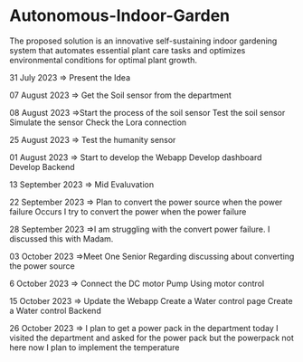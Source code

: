 # Autonomous-Indoor-Garden
The proposed solution is an innovative self-sustaining indoor  gardening system that automates essential plant care tasks and  optimizes environmental conditions for optimal plant growth.



31 July 2023 => Present the Idea

07 August 2023 => Get the Soil sensor from the department

08 August 2023 =>Start the process of the soil sensor
                  Test the soil sensor 
                  Simulate the sensor
                  Check the Lora connection

25 August 2023 => Test the humanity sensor 

01 August 2023 => Start to develop the Webapp
                  Develop dashboard 
                  Develop Backend
                  
13 September 2023 => Mid Evaluvation

22 September 2023 => Plan to convert the power source when the power failure Occurs
                    I try to convert the power when the power failure

28 September 2023 =>I am struggling with the convert power failure. 
                    I discussed this with Madam.

03 October 2023  =>Meet One Senior Regarding discussing  about converting the power source

6 October 2023 => Connect the DC motor Pump
                    Using motor control

15 October 2023 => Update the Webapp
                  Create a Water control page
                  Create a Water control Backend

26 October 2023 => I plan to get a power pack in the department 
                    today I visited the department and asked for the power pack but the powerpack not here
                    now I plan to implement the temperature







